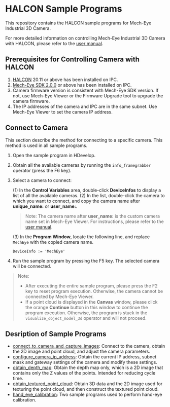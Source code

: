 # HALCON Sample Programs

This repository contains the HALCON sample programs for Mech-Eye Industrial 3D Camera.

For more detailed information on controlling Mech-Eye Industrial 3D Camera with HALCON, please refer to the [user manual](https://docs.mech-mind.net/latest/en-GB/MechEye/Genicam/Genicam.html).

## Prerequisites for Controlling Camera with HALCON

1. [HALCON](https://www.mvtec.com/downloads) 20.11 or above has been installed on IPC.
2. [Mech-Eye SDK 2.0.0](https://community.mech-mind.com/c/latest-product-downloads/10) or above has been installed on IPC.
3. Camera firmware version is consistent with Mech-Eye SDK version. If not, use Mech-Eye Viewer or the Firmware Upgrade tool to upgrade the camera firmware.
4. The IP addresses of the camera and IPC are in the same subnet. Use Mech-Eye Viewer to set the camera IP address.

## Connect to Camera

This section describe the method for connecting to a specific camera. This method is used in all sample programs.

1. Open the sample program in HDevelop.
2. Obtain all the available cameras by running the `info_framegrabber` operator (press the F6 key).
3. Select a camera to connect: 

    (1) In the **Control Variables** area, double-click **DeviceInfos** to display a list of all the available cameras.
    (2) In the list, double-click the camera to which you want to connect, and copy the camera name after **unique_name:** or **user_name:**.

    > Note: The camera name after **user_name:** is the custom camera name set in Mech-Eye Viewer. For instructions, please refer to the [user manual](https://docs.mech-mind.net/latest/en-GB/MechEye/MechEyeViewer/UsingMechEyeViewer/SetIp/SetIp.html#set-a-custom-camera-name).

    (3) In the **Program Window**, locate the following line, and replace `MechEye` with the copied camera name.

    ```
    DeviceInfo := 'MechEye'
    ```

4. Run the sample program by pressing the F5 key. The selected camera will be connected.

> Note:
> - After executing the entire sample program, please press the F2 key to reset program execution. Otherwise, the camera cannot be connected by Mech-Eye Viewer.
> - If a point cloud is displayed in the **Canvas** window, please click the orange **Continue** button in this window to continue the program execution. Otherwise, the program is stuck in the `visualize_object_model_3d` operator and will not proceed.

## Desription of Sample Programs

- [connect_to_camera_and_capture_images](https://github.com/MechMindRobotics/mecheye_halcon_samples/tree/master/source/connect_to_camera_and_capture_images.hdev):
  Connect to the camera, obtain the 2D image and point cloud, and adjust the camera parameters.
- [configure_camera_ip_address](https://github.com/MechMindRobotics/mecheye_halcon_samples/tree/master/source/configure_camera_ip_address.hdev):
  Obtain the current IP address, subnet mask and gateway settings of the camera and modify these settings.
- [obtain_depth_map](https://github.com/MechMindRobotics/mecheye_halcon_samples/tree/master/source/obtain_depth_map.hdev):
  Obtain the depth map only, which is a 2D image that contains only the Z values of the points. Intended for reducing cycle time.
- [obtain_textured_point_cloud](https://github.com/MechMindRobotics/mecheye_halcon_samples/tree/master/source/obtain_textured_point_cloud.hdev):
  Obtain 3D data and the 2D image used for texturing the point cloud, and then construct the textured point cloud.
- [hand_eye_calibration](https://github.com/MechMindRobotics/mecheye_halcon_samples/tree/master/source/hand_eye_calibration):
  Two sample programs used to perform hand-eye calibration.
